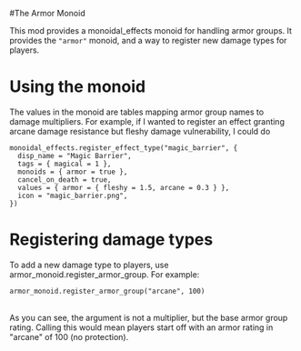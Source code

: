 #The Armor Monoid

This mod provides a monoidal_effects monoid for handling armor groups. It
provides the ```"armor"``` monoid, and a way to register new damage types
for players.

Using the monoid
================
The values in the monoid are tables mapping armor group names to damage
multipliers. For example, if I wanted to register an effect granting arcane
damage resistance but fleshy damage vulnerability, I could do <br/>
```
monoidal_effects.register_effect_type("magic_barrier", {
  disp_name = "Magic Barrier",
  tags = { magical = 1 },
  monoids = { armor = true },
  cancel_on_death = true,
  values = { armor = { fleshy = 1.5, arcane = 0.3 } },
  icon = "magic_barrier.png",
})
```

Registering damage types
========================
To add a new damage type to players, use armor_monoid.register_armor_group. For
example: <br/>
```
armor_monoid.register_armor_group("arcane", 100)
```
<br/>
As you can see, the argument is not a multiplier, but the base armor group
rating. Calling this would mean players start off with an armor rating in
"arcane" of 100 (no protection).